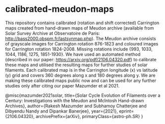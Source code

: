 # calibrated-meudon-maps
This repository contains calibrated (rotation and shift corrected) Carrington maps created from hand-drawn maps of Meudon archive (available from Solar Survey Archive at Observatoire de Paris: http://bass2000.obspm.fr/lastsynmap.php). The Meudon archive consists of grayscale images for Carrington rotation 876-1823 and coloured images for Carrington rotation 1824-2008. Missing rotations include {993, 1033, 1044, 1186, 1275, 1851-1930}. We have used an automated method (described in our paper: https://arxiv.org/pdf/2106.04320.pdf) to calibrate these maps and utilised the resulting maps for further studies of solar filaments. Each calibrated map is in the Carrington longitude (x) vs latitude (y) grid and covers 360 degrees along x and 180 degrees along y. We are making these calibrated maps public now and can be used for any further studies only after citing our paper Mazumder et al 2021.

@misc{mazumder2021solar, title={Solar Cycle Evolution of Filaments over a Century: Investigations with the Meudon and McIntosh Hand-drawn Archives}, author={Rakesh Mazumder and Subhamoy Chatterjee and Dibyendu Nandy and Dipankar Banerjee}, year={2021}, eprint={2106.04320}, archivePrefix={arXiv}, primaryClass={astro-ph.SR} }
